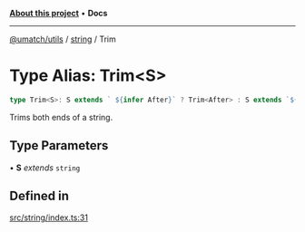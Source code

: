 [**About this project**](../../README.md) • **Docs**

***

[@umatch/utils](../../api.md) / [string](../README.md) / Trim

# Type Alias: Trim\<S\>

```ts
type Trim<S>: S extends ` ${infer After}` ? Trim<After> : S extends `${infer Before} ` ? Trim<Before> : S;
```

Trims both ends of a string.

## Type Parameters

• **S** *extends* `string`

## Defined in

[src/string/index.ts:31](https://github.com/umatch-oficial/utils/blob/main/src/string/index.ts#L31)
